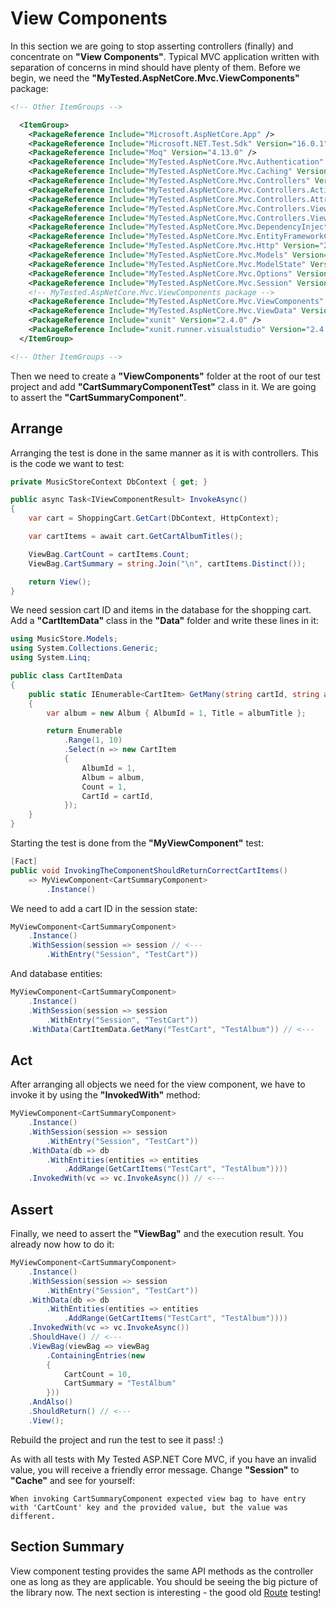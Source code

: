 # View Components

In this section we are going to stop asserting controllers (finally) and concentrate on **"View Components"**. Typical MVC application written with separation of concerns in mind should have plenty of them. Before we begin, we need the **"MyTested.AspNetCore.Mvc.ViewComponents"** package:

```xml
<!-- Other ItemGroups -->

  <ItemGroup>
    <PackageReference Include="Microsoft.AspNetCore.App" />
    <PackageReference Include="Microsoft.NET.Test.Sdk" Version="16.0.1" />
    <PackageReference Include="Moq" Version="4.13.0" />
    <PackageReference Include="MyTested.AspNetCore.Mvc.Authentication" Version="2.2.0" />
    <PackageReference Include="MyTested.AspNetCore.Mvc.Caching" Version="2.2.0" />
    <PackageReference Include="MyTested.AspNetCore.Mvc.Controllers" Version="2.2.0" />
    <PackageReference Include="MyTested.AspNetCore.Mvc.Controllers.ActionResults" Version="2.2.0" />
    <PackageReference Include="MyTested.AspNetCore.Mvc.Controllers.Attributes" Version="2.2.0" />
    <PackageReference Include="MyTested.AspNetCore.Mvc.Controllers.Views" Version="2.2.0" />
    <PackageReference Include="MyTested.AspNetCore.Mvc.Controllers.Views.ActionResults" Version="2.2.0" />
    <PackageReference Include="MyTested.AspNetCore.Mvc.DependencyInjection" Version="2.2.0" />
    <PackageReference Include="MyTested.AspNetCore.Mvc.EntityFrameworkCore" Version="2.2.0" />
    <PackageReference Include="MyTested.AspNetCore.Mvc.Http" Version="2.2.0" />
    <PackageReference Include="MyTested.AspNetCore.Mvc.Models" Version="2.2.0" />
    <PackageReference Include="MyTested.AspNetCore.Mvc.ModelState" Version="2.2.0" />
    <PackageReference Include="MyTested.AspNetCore.Mvc.Options" Version="2.2.0" />
    <PackageReference Include="MyTested.AspNetCore.Mvc.Session" Version="2.2.0" />
	<!-- MyTested.AspNetCore.Mvc.ViewComponents package -->
    <PackageReference Include="MyTested.AspNetCore.Mvc.ViewComponents" Version="2.2.0" />
    <PackageReference Include="MyTested.AspNetCore.Mvc.ViewData" Version="2.2.0" />
    <PackageReference Include="xunit" Version="2.4.0" />
    <PackageReference Include="xunit.runner.visualstudio" Version="2.4.0" />
  </ItemGroup>

<!-- Other ItemGroups -->
```

Then we need to create a **"ViewComponents"** folder at the root of our test project and add **"CartSummaryComponentTest"** class in it. We are going to assert the **"CartSummaryComponent"**.

## Arrange

Arranging the test is done in the same manner as it is with controllers. This is the code we want to test:

```c#
private MusicStoreContext DbContext { get; }

public async Task<IViewComponentResult> InvokeAsync()
{
    var cart = ShoppingCart.GetCart(DbContext, HttpContext);

    var cartItems = await cart.GetCartAlbumTitles();

    ViewBag.CartCount = cartItems.Count;
    ViewBag.CartSummary = string.Join("\n", cartItems.Distinct());

    return View();
}
```

We need session cart ID and items in the database for the shopping cart. Add a **"CartItemData"** class in the **"Data"** folder and write these lines in it:

```c#
using MusicStore.Models;
using System.Collections.Generic;
using System.Linq;

public class CartItemData
{
    public static IEnumerable<CartItem> GetMany(string cartId, string albumTitle)
    {
        var album = new Album { AlbumId = 1, Title = albumTitle };

        return Enumerable
            .Range(1, 10)
            .Select(n => new CartItem
            {
                AlbumId = 1,
                Album = album,
                Count = 1,
                CartId = cartId,
            });
    }
}
```

Starting the test is done from the **"MyViewComponent"** test:

```c#
[Fact]
public void InvokingTheComponentShouldReturnCorrectCartItems()
    => MyViewComponent<CartSummaryComponent>
        .Instance()
```

We need to add a cart ID in the session state:

```c#
MyViewComponent<CartSummaryComponent>
    .Instance()
    .WithSession(session => session // <---
        .WithEntry("Session", "TestCart"))
```

And database entities:

```c#
MyViewComponent<CartSummaryComponent>
    .Instance()
    .WithSession(session => session
        .WithEntry("Session", "TestCart"))
    .WithData(CartItemData.GetMany("TestCart", "TestAlbum")) // <---
```

## Act

After arranging all objects we need for the view component, we have to invoke it by using the **"InvokedWith"** method:

```c#
MyViewComponent<CartSummaryComponent>
    .Instance()
    .WithSession(session => session
        .WithEntry("Session", "TestCart"))
    .WithData(db => db
        .WithEntities(entities => entities
            .AddRange(GetCartItems("TestCart", "TestAlbum"))))
    .InvokedWith(vc => vc.InvokeAsync()) // <---
```

## Assert

Finally, we need to assert the **"ViewBag"** and the execution result. You already now how to do it:

```c#
MyViewComponent<CartSummaryComponent>
    .Instance()
    .WithSession(session => session
        .WithEntry("Session", "TestCart"))
    .WithData(db => db
        .WithEntities(entities => entities
            .AddRange(GetCartItems("TestCart", "TestAlbum"))))
    .InvokedWith(vc => vc.InvokeAsync())
    .ShouldHave() // <---
    .ViewBag(viewBag => viewBag
        .ContainingEntries(new
        {
            CartCount = 10,
            CartSummary = "TestAlbum"
        }))
    .AndAlso()
    .ShouldReturn() // <---
    .View();
```

Rebuild the project and run the test to see it pass! :)

As with all tests with My Tested ASP.NET Core MVC, if you have an invalid value, you will receive a friendly error message. Change **"Session"** to **"Cache"** and see for yourself:

```text
When invoking CartSummaryComponent expected view bag to have entry with 'CartCount' key and the provided value, but the value was different.
```

## Section Summary

View component testing provides the same API methods as the controller one as long as they are applicable. You should be seeing the big picture of the library now. The next section is interesting - the good old [Route](/tutorial/routing.html) testing!
